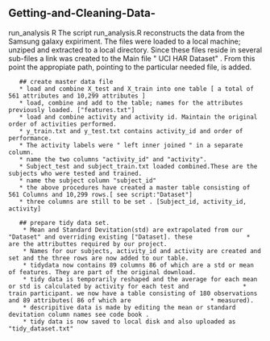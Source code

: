 ## Getting-and-Cleaning-Data-
run_analysis R 
The script run_analysis.R reconstructs the data from the Samsung galaxy expiriment. The files were loaded to a local machine; unziped and extracted to a local directory. Since these files reside in several sub-files a link was created to the Main file " UCI HAR Dataset" . From this point the appropiate path, pointing to the particular needed file, is added.  

       ## create master data file
       * load and combine X_test and X_train into one table [ a total of 561 attributes and 10,299 attributes ]
       * load, combine and add to the table; names for the attributes previously loaded. ["features.txt"]   
       * load and combine activity and activity id. Maintain the original order of activities performed.
       * y_train.txt and y_test.txt contains activity_id and order of performance.
       * The activity labels were " left inner joined " in a separate  column.
       * name the two columns "activity_id" and "activity".
       * Subject_test and subject_train.txt loaded combined.These are the subjects who were tested and trained.
       * name the subject column "subject_id"
       * the above procedures have created a master table consisting of 561 Columns and 10,299 rows.[ see script:"Dataset"]
       * three columns are still to be set . [Subject_id, activity_id, activity] 
       
       ## prepare tidy data set.
        * Mean and Standard Devitation(std) are extrapolated from our "Dataset" and overriding existing ["Dataset]. these               * are the attributtes required by our project.  
        * Names for our subjects, activity_id and activity are created and set and the three rows are now added to our table.
        * tidydata now contains 89 columns 86 of which are a std or mean of features. They are part of the original download.
        * tidy data is temporarily reshaped and the average for each mean or std is calculated by activity for each test and               * train participant. we now have a table consisting of 180 observations and 89 attributes( 86 of which are                      * measured).
        * descripitive data is made by editing the mean or standard devitation column names see code book .
        * tidy data is now saved to local disk and also uploaded as "tidy_dataset.txt"  
